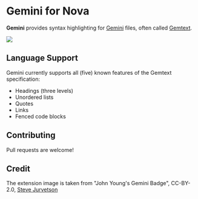 # Gemini for Nova

**Gemini** provides syntax highlighting for [Gemini](https://portal.mozz.us/gemini/gemini.circumlunar.space/) files, often called [Gemtext](https://portal.mozz.us/gemini/gemini.circumlunar.space/docs/gemtext.gmi).

![](https://i.snap.as/Z30eIz2Q.png)

## Language Support

Gemini currently supports all (five) known features of the Gemtext specification:

- Headings (three levels)
- Unordered lists
- Quotes
- Links
- Fenced code blocks

## Contributing

Pull requests are welcome!

## Credit

The extension image is taken from "John Young's Gemini Badge", CC-BY-2.0, [Steve Jurvetson](https://www.flickr.com/photos/44124348109@N01/5798784176)
